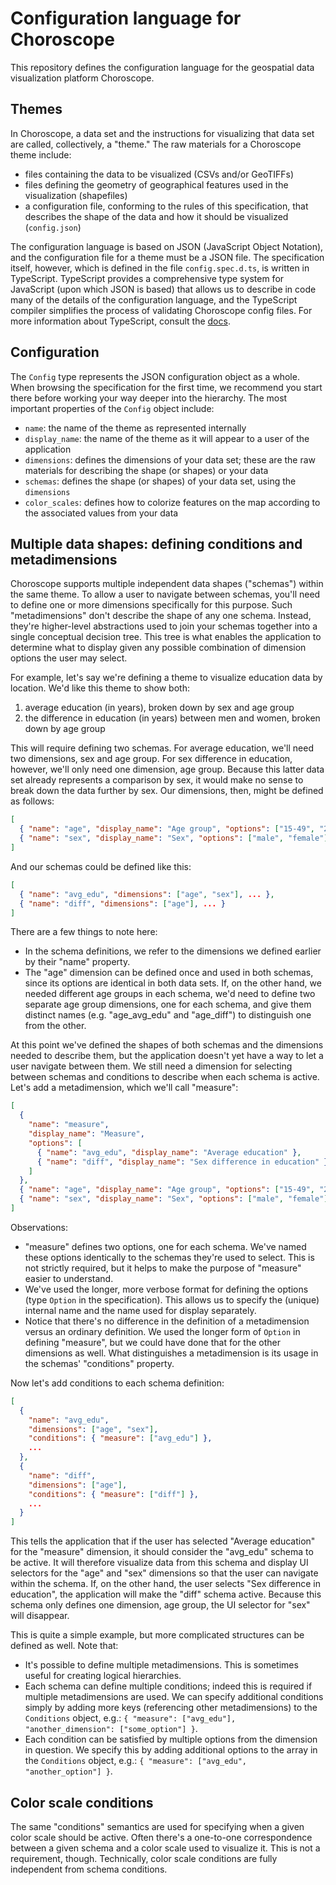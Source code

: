 # Configuration language for Choroscope

This repository defines the configuration language for the geospatial data visualization platform Choroscope.

## Themes

In Choroscope, a data set and the instructions for visualizing that data set are called, collectively, a "theme." The raw materials for a Choroscope theme include:
- files containing the data to be visualized (CSVs and/or GeoTIFFs)
- files defining the geometry of geographical features used in the visualization (shapefiles)
- a configuration file, conforming to the rules of this specification, that describes the shape of the data and how it should be visualized (`config.json`)

The configuration language is based on JSON (JavaScript Object Notation), and the configuration file for a theme must be a JSON file. The specification itself, however, which is defined in the file `config.spec.d.ts`, is written in TypeScript. TypeScript provides a comprehensive type system for JavaScript (upon which JSON is based) that allows us to describe in code many of the details of the configuration language, and the TypeScript compiler simplifies the process of validating Choroscope config files. For more information about TypeScript, consult the [docs](http://www.typescriptlang.org/docs/home.html).

## Configuration

The `Config` type represents the JSON configuration object as a whole. When browsing the specification for the first time, we recommend you start there before working your way deeper into the hierarchy. The most important properties of the `Config` object include:
- `name`: the name of the theme as represented internally
- `display_name`: the name of the theme as it will appear to a user of the application
- `dimensions`: defines the dimensions of your data set; these are the raw materials for describing the shape (or shapes) or your data
- `schemas`: defines the shape (or shapes) of your data set, using the `dimensions`
- `color_scales`: defines how to colorize features on the map according to the associated values from your data

## Multiple data shapes: defining conditions and metadimensions

Choroscope supports multiple independent data shapes ("schemas") within the same theme. To allow a user to navigate between schemas, you'll need to define one or more dimensions specifically for this purpose. Such "metadimensions" don't describe the shape of any one schema. Instead, they're higher-level abstractions used to join your schemas together into a single conceptual decision tree. This tree is what enables the application to determine what to display given any possible combination of dimension options the user may select.

For example, let's say we're defining a theme to visualize education data by location. We'd like this theme to show both:
1. average education (in years), broken down by sex and age group
2. the difference in education (in years) between men and women, broken down by age group

This will require defining two schemas. For average education, we'll need two dimensions, sex and age group. For sex difference in education, however, we'll only need one dimension, age group. Because this latter data set already represents a comparison by sex, it would make no sense to break down the data further by sex. Our dimensions, then, might be defined as follows:

```json
[
  { "name": "age", "display_name": "Age group", "options": ["15-49", "20-24"] },
  { "name": "sex", "display_name": "Sex", "options": ["male", "female"] }
]
```

And our schemas could be defined like this:

```json
[
  { "name": "avg_edu", "dimensions": ["age", "sex"], ... },
  { "name": "diff", "dimensions": ["age"], ... }
]
```

There are a few things to note here:
- In the schema definitions, we refer to the dimensions we defined earlier by their "name" property.
- The "age" dimension can be defined once and used in both schemas, since its options are identical in both data sets. If, on the other hand, we needed different age groups in each schema, we'd need to define two separate age group dimensions, one for each schema, and give them distinct names (e.g. "age_avg_edu" and "age_diff") to distinguish one from the other.

At this point we've defined the shapes of both schemas and the dimensions needed to describe them, but the application doesn't yet have a way to let a user navigate between them. We still need a dimension for selecting between schemas and conditions to describe when each schema is active. Let's add a metadimension, which we'll call "measure":

```json
[
  {
    "name": "measure",
    "display_name": "Measure",
    "options": [
      { "name": "avg_edu", "display_name": "Average education" },
      { "name": "diff", "display_name": "Sex difference in education" }
    ]
  },
  { "name": "age", "display_name": "Age group", "options": ["15-49", "20-24"] },
  { "name": "sex", "display_name": "Sex", "options": ["male", "female"] }
]
```

Observations:
- "measure" defines two options, one for each schema. We've named these options identically to the schemas they're used to select. This is not strictly required, but it helps to make the purpose of "measure" easier to understand.
- We've used the longer, more verbose format for defining the options (type `Option` in the specification). This allows us to specify the (unique) internal name and the name used for display separately.
- Notice that there's no difference in the definition of a metadimension versus an ordinary definition. We used the longer form of `Option` in defining "measure", but we could have done that for the other dimensions as well. What distinguishes a metadimension is its usage in the schemas' "conditions" property.

Now let's add conditions to each schema definition:

```json
[
  {
    "name": "avg_edu",
    "dimensions": ["age", "sex"],
    "conditions": { "measure": ["avg_edu"] },
    ...
  },
  {
    "name": "diff",
    "dimensions": ["age"],
    "conditions": { "measure": ["diff"] },
    ...
  }
]
```

This tells the application that if the user has selected "Average education" for the "measure" dimension, it should consider the "avg_edu" schema to be active. It will therefore visualize data from this schema and display UI selectors for the "age" and "sex" dimensions so that the user can navigate within the schema. If, on the other hand, the user selects "Sex difference in education", the application will make the "diff" schema active. Because this schema only defines one dimension, age group, the UI selector for "sex" will disappear.

This is quite a simple example, but more complicated structures can be defined as well. Note that:
- It's possible to define multiple metadimensions. This is sometimes useful for creating logical hierarchies.
- Each schema can define multiple conditions; indeed this is required if multiple metadimensions are used. We can specify additional conditions simply by adding more keys (referencing other metadimensions) to the `Conditions` object, e.g.: `{ "measure": ["avg_edu"], "another_dimension": ["some_option"] }`.
- Each condition can be satisfied by multiple options from the dimension in question. We specify this by adding additional options to the array in the `Conditions` object, e.g.: `{ "measure": ["avg_edu", "another_option"] }`.

## Color scale conditions

The same "conditions" semantics are used for specifying when a given color scale should be active. Often there's a one-to-one correspondence between a given schema and a color scale used to visualize it. This is not a requirement, though. Technically, color scale conditions are fully independent from schema conditions.
